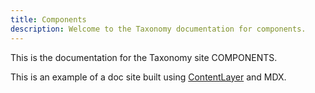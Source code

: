 ```yaml
---
title: Components
description: Welcome to the Taxonomy documentation for components.
---
```


This is the documentation for the Taxonomy site COMPONENTS.

This is an example of a doc site built using [ContentLayer](/docs/documentation/contentlayer) and MDX.
